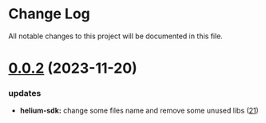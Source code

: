 
# Change Log

All notable changes to this project will be documented in this file.

# [0.0.2](https://github.com/xiaohuasheng0x1/blockchains) (2023-11-20)

### updates

- **helium-sdk:** change some files name and remove some unused libs ([21](https://github.com/xiaohuasheng0x1/blockchains/pull/21))
